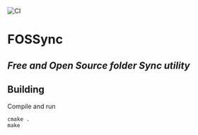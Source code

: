 ![CI](https://github.com/michaelskyf/FOSSync/actions/workflows/ci.yml/badge.svg)

# FOSSync
## _Free and Open Source folder Sync utility_

## Building

Compile and run
```
cmake .
make
```
